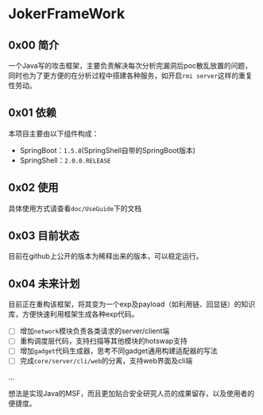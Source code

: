 # JokerFrameWork

## 0x00 简介

一个Java写的攻击框架，主要负责解决每次分析完漏洞后poc散乱放置的问题，同时也为了更方便的在分析过程中搭建各种服务，如开启`rmi server`这样的重复性劳动。

## 0x01 依赖

本项目主要由以下组件构成：
* SpringBoot：`1.5.8`(SpringShell自带的SpringBoot版本)
* SpringShell：`2.0.0.RELEASE`

## 0x02 使用

具体使用方式请查看`doc/UseGuide`下的文档

## 0x03 目前状态

目前在github上公开的版本为稀释出来的版本，可以稳定运行。

## 0x04 未来计划

目前正在重构该框架，将其变为一个exp及payload（如利用链、回显链）的知识库，方便快速利用框架生成各种exp代码。

- [ ] 增加`network`模块负责各类请求的server/client端
- [ ] 重构调度层代码，支持扫描等其他模块的hotswap支持
- [ ] 增加`gadget`代码生成器，思考不同gadget通用构建适配器的写法
- [ ] 完成`core/server/cli/web`的分离，支持web界面及cli端

...

想法是实现Java的MSF，而且更加贴合安全研究人员的成果留存，以及使用者的便捷度。
